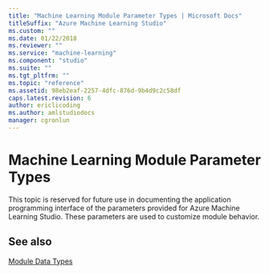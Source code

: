 ```yaml
---
title: "Machine Learning Module Parameter Types | Microsoft Docs"
titleSuffix: "Azure Machine Learning Studio"
ms.custom: ""
ms.date: 01/22/2018
ms.reviewer: ""
ms.service: "machine-learning"
ms.component: "studio"
ms.suite: ""
ms.tgt_pltfrm: ""
ms.topic: "reference"
ms.assetid: 98eb2eaf-2257-4dfc-876d-9b4d9c2c58df
caps.latest.revision: 6
author: ericlicoding
ms.author: amlstudiodocs
manager: cgronlun
---
```

# Machine Learning Module Parameter Types

This topic is reserved for future use in documenting the application programming interface of the parameters provided for Azure Machine Learning Studio. These parameters are used to customize module  behavior.

## See also  
 [Module Data Types](machine-learning-module-data-types.md)